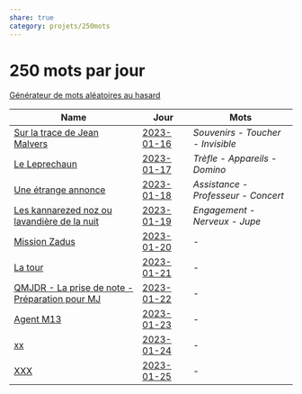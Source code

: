 ```yaml
---
share: true
category: projets/250mots
---
```


# 250 mots par jour

[Générateur de mots aléatoires au hasard](https://www.motsqui.com/mots-aleatoires.php?Submit=Nouveau+mot)

| Name                                                                                                                                                       | Jour                                                               | Mots                                |
| ---------------------------------------------------------------------------------------------------------------------------------------------------------- | ------------------------------------------------------------------ | ----------------------------------- |
| [Sur la trace de Jean Malvers](./Sur%20la%20trace%20de%20Jean%20Malvers.md)                                                    | [2023-01-16](2023-01-16.md) | *Souvenirs - Toucher - Invisible*   |
| [Le Leprechaun](./Le%20Leprechaun.md)                                                                                  | [2023-01-17](2023-01-17.md) | *Trèfle - Appareils - Domino*       |
| [Une étrange annonce](./Une%20%C3%A9trange%20annonce.md)                                                                      | [2023-01-18](2023-01-18.md) | *Assistance - Professeur - Concert* |
| [Les kannarezed noz ou lavandière de la nuit](./Les%20kannarezed%20noz%20ou%20lavandi%C3%A8re%20de%20la%20nuit.md)                      | [2023-01-19](2023-01-19.md) | *Engagement - Nerveux - Jupe*       |
| [Mission Zadus](./Mission%20Zadus.md)                                                                                  | [2023-01-20](2023-01-20.md) | \-                                  |
| [La tour](./La%20tour.md)                                                                                              | [2023-01-21](2023-01-21.md) | \-                                  |
| [QMJDR - La prise de note - Préparation pour MJ](QMJDR%20-%20La%20prise%20de%20note%20-%20Pr%C3%A9paration%20pour%20MJ.md) | [2023-01-22](2023-01-22.md) | \-                                  |
| [Agent M13](./Agent%20M13.md)                                                                                          | [2023-01-23](2023-01-23.md) | \-                                  |
| [xx](./xx.md)                                                                                                                          | [2023-01-24](2023-01-24.md) | \-                                  |
| [XXX](./XXX.md)                                                                                                                        | [2023-01-25](2023-01-25.md) | \-                                  |

